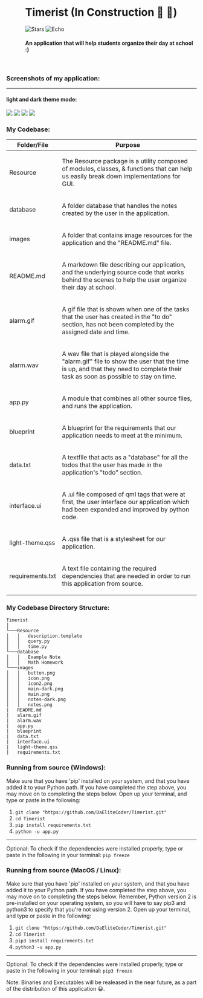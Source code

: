 <div style="margin-left: 50px">
<h1>Timerist (In Construction 👷 🚧)</h1>
<img alt="Stars" src="https://img.shields.io/badge/build-passing-brightgreen">
<img alt="Echo" src="https://img.shields.io/github/issues-raw/DaEliteCoder/Timerist">
<h4>An application that will help students organize their day at school :)</h4>
</div>
<br>

### Screenshots of my application:
---
#### light and dark theme mode:
<img src="images/main.png">
<img src="images/notes.png">
<img src="images/main-dark.png">
<img src="images/notes-dark.png">



### My Codebase:
| Folder/File     | Purpose       
| -------------   |:-------------:
| Resource        | <p align="left">The Resource package is a utility composed of modules, classes, & functions that can help us easily break down implementations for GUI.</p> 
| database        | <p align="left">A folder database that handles the notes created by the user in the application.</p>      
| images          | <p align="left">A folder that contains image resources for the application and the "README.md" file.</p>
| README.md       | <p align="left">A markdown file describing our application, and the underlying source code that works behind the scenes to help the user organize their day at school.</p>
| alarm.gif       | <p align="left">A gif file that is shown when one of the tasks that the user has created in the "to do" section, has not been completed by the assigned date and time.</p>
| alarm.wav       | <p align="left">A wav file that is played alongside the "alarm.gif" file to show the user that the time is up, and that they need to complete their task as soon as possible to stay on time.</p>
| app.py          | <p align="left">A module that combines all other source files, and runs the application.</p>
| blueprint       | <p align="left">A blueprint for the requirements that our application needs to meet at the minimum.</p>
| data.txt        | <p align="left">A textfile that acts as a "database" for all the todos that the user has made in the application's "todo" section.</p>
| interface.ui    | <p align="left">A .ui file composed of qml tags that were at first, the user interface our application which had been expanded and improved by python code.</p>
| light-theme.qss | <p align="left">A .qss file that is a stylesheet for our application.</p>
| requirements.txt | <p align="left">A text file containing the required dependencies that are needed in order to run this application from source.</p>

### My Codebase Directory Structure:
```
Timerist
│      
└───Resource
│   │   description.template
│   │   query.py
│   │   time.py
└───database
│   │   Example Note     
│   │   Math Homework
└───images
│   │   button.png
│   │   icon.png
│   │   icon2.png
│   │   main-dark.png
│   │   main.png
│   │   notes-dark.png
│   │   notes.png
|   README.md
|   alarm.gif
|   alarm.wav
|   app.py
|   blueprint
|   data.txt
|   interface.ui
|   light-theme.qss
|   requirements.txt
```

### Running from source (Windows):
Make sure that you have 'pip' installed on your system, and that you have added it to your Python path.
If you have completed the step above, you may move on to completing the steps below.
Open up your terminal, and type or paste in the following:
1. `git clone "https://github.com/DaEliteCoder/Timerist.git"`
2. `cd Timerist`
3. `pip install requirements.txt`
4. `python -u app.py`
---
Optional: To check if the dependencies were installed properly, type or paste in the following in your terminal: 
`pip freeze`
### Running from source (MacOS / Linux):
Make sure that you have 'pip' installed on your system, and that you have added it to your Python path.
If you have completed the step above, you may move on to completing the steps below. Remember, Python version 2 is pre-installed on your operating system, so you will have to say pip3 and python3 to specify that you're not using version 2.
Open up your terminal, and type or paste in the following:
1. `git clone "https://github.com/DaEliteCoder/Timerist.git"`
2. `cd Timerist`
3. `pip3 install requirements.txt`
4. `python3 -u app.py`
---
Optional: To check if the dependencies were installed properly, type or paste in the following in your terminal: 
`pip3 freeze`

Note: Binaries and Executables will be realeased in the near future, as a part of the distribution of this application 😀.






